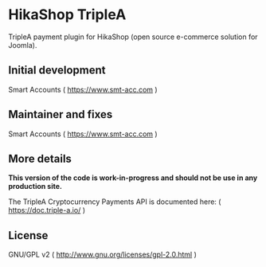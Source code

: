 # HikaShop TripleA

TripleA payment plugin for HikaShop (open source e-commerce solution for Joomla).

## Initial development
Smart Accounts ( https://www.smt-acc.com )

## Maintainer and fixes
Smart Accounts ( https://www.smt-acc.com )

## More details
**This version of the code is work-in-progress and should not be use in any production site.**

The TripleA Cryptocurrency Payments API is documented here:
( https://doc.triple-a.io/ )

## License
GNU/GPL v2 ( http://www.gnu.org/licenses/gpl-2.0.html )
